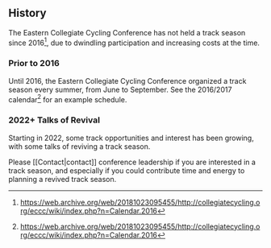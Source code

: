 ## History
The Eastern Collegiate Cycling Conference has not held a track season since 2016[^2016-calendar], due to dwindling participation and increasing costs at the time.

### Prior to 2016
Until 2016, the Eastern Collegiate Cycling Conference organized a track season every summer, from June to September. See the 2016/2017 calendar[^2016-calendar] for an example schedule.

### 2022+ Talks of Revival
Starting in 2022, some track opportunities and interest has been growing, with some talks of reviving a track season.

Please [[Contact|contact]] conference leadership if you are interested in a track season, and especially if you could contribute time and energy to planning a revived track season.

[^2016-calendar]: https://web.archive.org/web/20181023095455/http://collegiatecycling.org/eccc/wiki/index.php?n=Calendar.2016